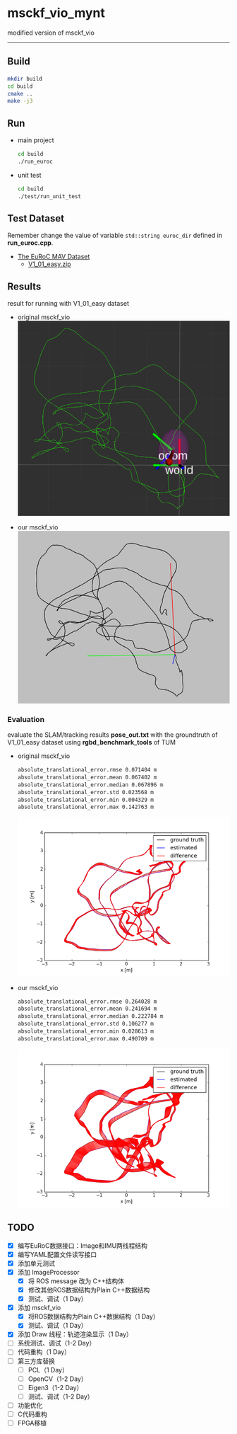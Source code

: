 # msckf_vio_mynt

modified version of msckf_vio

-----

## Build

```sh
mkdir build
cd build
cmake ..
make -j3
```

## Run

* main project
  ```sh
  cd build
  ./run_euroc
  ```

* unit test
  ```sh
  cd build
  ./test/run_unit_test
  ```

## Test Dataset

Remember change the value of variable `std::string euroc_dir` defined in **run_euroc.cpp**.

* [The EuRoC MAV Dataset](https://projects.asl.ethz.ch/datasets/doku.php?id=kmavvisualinertialdatasets)
  - [V1_01_easy.zip](http://robotics.ethz.ch/~asl-datasets/ijrr_euroc_mav_dataset/vicon_room1/V1_01_easy/V1_01_easy.zip)

## Results

result for running with V1_01_easy dataset

* original msckf_vio
  ![](./images/msckf_vio_euroc_v1_origin.png)

* our msckf_vio
  ![](./images/msckf_vio_euroc_v1_this.png)

### Evaluation

evaluate the SLAM/tracking results **pose_out.txt** with the groundtruth of V1_01_easy dataset using **rgbd_benchmark_tools** of TUM

* original msckf_vio
  ```sh
  absolute_translational_error.rmse 0.071404 m
  absolute_translational_error.mean 0.067402 m
  absolute_translational_error.median 0.067896 m
  absolute_translational_error.std 0.023568 m
  absolute_translational_error.min 0.004329 m
  absolute_translational_error.max 0.142763 m
  ```
  ![](./images/eval_euroc_v1_origin.png)

* our msckf_vio
  ```sh
  absolute_translational_error.rmse 0.264028 m
  absolute_translational_error.mean 0.241694 m
  absolute_translational_error.median 0.222784 m
  absolute_translational_error.std 0.106277 m
  absolute_translational_error.min 0.028613 m
  absolute_translational_error.max 0.490709 m
  ```
  ![](./images/eval_euroc_v1_this.png)

## TODO

- [x] 编写EuRoC数据接口：Image和IMU两线程结构
- [x] 编写YAML配置文件读写接口
- [x] 添加单元测试
- [x] 添加 ImageProcessor
  - [x] 将 ROS message 改为 C++结构体
  - [x] 修改其他ROS数据结构为Plain C++数据结构
  - [x] 测试、调试（1 Day）
- [x] 添加 msckf_vio
  - [x] 将ROS数据结构为Plain C++数据结构（1 Day）
  - [x] 测试、调试（1 Day）
- [x] 添加 Draw 线程：轨迹渲染显示（1 Day）
- [ ] 系统测试、调试（1-2 Day）
- [ ] 代码重构（1 Day）
- [ ] 第三方库替换
  - [ ] PCL（1 Day）
  - [ ] OpenCV（1-2 Day）
  - [ ] Eigen3（1-2 Day）
  - [ ] 测试、调试（1-2 Day）
- [ ] 功能优化
- [ ] C代码重构
- [ ] FPGA移植
